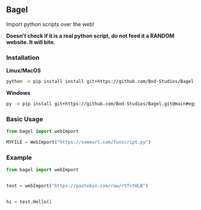 ## Bagel

Import python scripts over the web!

**Doesn't check if it is a real python script, do not feed it a RANDOM website. It will bite.**

### Installation

**Linux/MacOS**
```bash 
python -m pip install install git+https://github.com/Bod-Studios/Bagel.git@main#egg=bagel
```
**Windows**
```bash
py -m pip install git+https://github.com/Bod-Studios/Bagel.git@main#egg=bagel
```

### Basic Usage
```python
from bagel import webImport

MYFILE = WebImport("https://someurl.com/funscript.py")

```

### Example

```python
from bagel import webImport


test = webImport("https://pastebin.com/raw/rtTstHLB")


hi = test.Hello()

```
